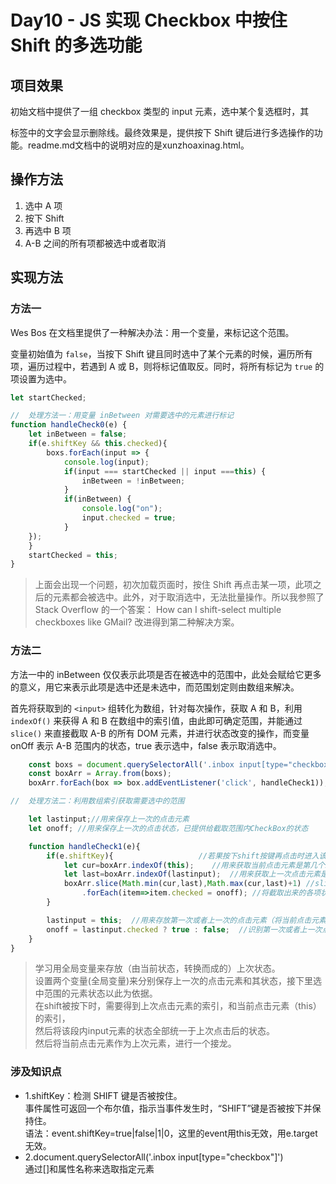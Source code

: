 # Day10 - JS 实现 Checkbox 中按住 Shift 的多选功能

## 项目效果

初始文档中提供了一组 checkbox 类型的 input 元素，选中某个复选框时，其 <p> 标签中的文字会显示删除线。最终效果是，提供按下 Shift 键后进行多选操作的功能。readme.md文档中的说明对应的是xunzhoaxinag.html。
## 操作方法

1. 选中 A 项
2. 按下 Shift
3. 再选中 B 项
4. A-B 之间的所有项都被选中或者取消

## 实现方法

### 方法一

Wes Bos 在文档里提供了一种解决办法：用一个变量，来标记这个范围。

变量初始值为 `false`，当按下 Shift 键且同时选中了某个元素的时候，遍历所有项，遍历过程中，若遇到 A 或 B，则将标记值取反。同时，将所有标记为 `true` 的项设置为选中。

```js
let startChecked;

//	处理方法一：用变量 inBetween 对需要选中的元素进行标记
function handleCheck0(e) {
	let inBetween = false;
	if(e.shiftKey && this.checked){
		boxs.forEach(input => {
			console.log(input);
			if(input === startChecked || input ===this) {
				inBetween = !inBetween;
			}
			if(inBetween) {
				console.log("on");
				input.checked = true;
			}
	});
	}
	startChecked = this;
}
```
> 上面会出现一个问题，初次加载页面时，按住 Shift 再点击某一项，此项之后的元素都会被选中。此外，对于取消选中，无法批量操作。所以我参照了 Stack Overflow 的一个答案： How can I shift-select multiple checkboxes like GMail? 改进得到第二种解决方案。

### 方法二
方法一中的 inBetween 仅仅表示此项是否在被选中的范围中，此处会赋给它更多的意义，用它来表示此项是选中还是未选中，而范围划定则由数组来解决。  

首先将获取到的 `<input>` 组转化为数组，针对每次操作，获取 A 和 B，利用 `indexOf()` 来获得 A 和 B 在数组中的索引值，由此即可确定范围，并能通过 `slice()` 来直接截取 A-B 的所有 DOM 元素，并进行状态改变的操作，而变量 onOff 表示 A-B 范围内的状态，true 表示选中，false 表示取消选中。
```js
    const boxs = document.querySelectorAll('.inbox input[type="checkbox"]');
    const boxArr = Array.from(boxs);
    boxArr.forEach(box => box.addEventListener('click', handleCheck1));

//  处理方法二：利用数组索引获取需要选中的范围

    let lastinput;//用来保存上一次的点击元素
    let onoff; //用来保存上一次的点击状态，已提供给截取范围内CheckBox的状态

    function handleCheck1(e){
        if(e.shiftKey){                   //若果按下shift按键再点击时进入该程序，主要用来处理索引值
            let cur=boxArr.indexOf(this);    //用来获取当前点击元素是第几个input
            let last=boxArr.indexOf(lastinput);  //用来获取上一次点击元素是第几个input
            boxArr.slice(Math.min(cur,last),Math.max(cur,last)+1) //slice返回一个子数组
                .forEach(item=>item.checked = onoff); //将截取出来的各项状态设置的和上下点击元素的状态一致
        }

        lastinput = this;  //用来存放第一次或者上一次的点击元素（将当前点击元素作为上次元素，然后在有点击时和下次又组成一个范围）
        onoff = lastinput.checked ? true : false;  //识别第一次或者上一次点击元素的状态值
    }
}
```
> 学习用全局变量来存放（由当前状态，转换而成的）上次状态。  
设置两个变量(全局变量)来分别保存上一次的点击元素和其状态，接下里选中范围的元素状态以此为依据。  
在shift被按下时，需要得到上次点击元素的索引，和当前点击元素（this）的索引，  
然后将该段内input元素的状态全部统一于上次点击后的状态。  
然后将当前点击元素作为上次元素，进行一个接龙。  
### 涉及知识点
- 1.shiftKey：检测 SHIFT 键是否被按住。  
事件属性可返回一个布尔值，指示当事件发生时，“SHIFT”键是否被按下并保持住。  
语法：event.shiftKey=true|false|1|0，这里的event用this无效，用e.target无效。  
- 2.document.querySelectorAll('.inbox input[type="checkbox"]')  
通过[]和属性名称来选取指定元素  

